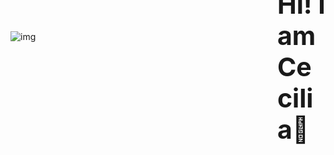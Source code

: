 
<img src ='https://media.giphy.com/media/EWqZuU1dEvc3PfWGy6/giphy.gif' alt='img'>
<h1 style="margin-left: 427px;font-size: 41px;margin-top: -85px">Hi! I am Cecilia👋</h1>


